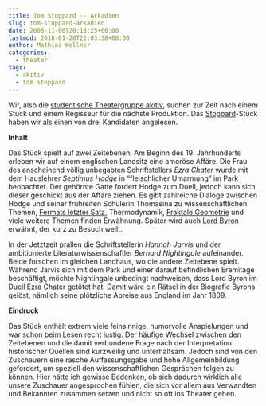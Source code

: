 ```yaml
---
title: Tom Stoppard -- Arkadien
slug: tom-stoppard-arkadien
date: 2008-11-08T20:16:25+00:00
lastmod: 2018-01-20T22:03:38+00:00
author: Mathias Wellner
categories:
  - theater
tags:
  - akitiv
  - tom stoppard
---
```

Wir, also die [studentische Theatergruppe akitiv](http://www.aki.ethz.ch/akitiv/), suchen zur Zeit nach einem Stück und einem Regisseur für die nächste Produktion. Das [Stoppard](http://de.wikipedia.org/wiki/Stoppard)-Stück haben wir als einen von drei Kandidaten angelesen.

**Inhalt**

Das Stück spielt auf zwei Zeitebenen. Am Beginn des 19. Jahrhunderts erleben wir auf einem englischen Landsitz eine amoröse Affäre. Die Frau des anscheinend völlig unbegabten Schriftstellers _Ezra Chater_ wurde mit dem Hauslehrer _Septimus Hodge_ in &#8220;fleischlicher Umarmung&#8221; im Park beobachtet. Der gehörnte Gatte fordert Hodge zum Duell, jedoch kann sich dieser geschickt aus der Affäre ziehen. Es gibt zahlreiche Dialoge zwischen Hodge und seiner frühreifen Schülerin Thomasina zu wissenschaftlichen Themen, [Fermats letzter Satz](http://de.wikipedia.org/wiki/Fermatsche_Vermutung), Thermodynamik, [Fraktale Geometrie](http://de.wikipedia.org/wiki/Fraktale_Geometrie) und viele weitere Themen finden Erwähnung. Später wird auch [Lord Byron](http://de.wikipedia.org/wiki/George_Gordon_Byron) erwähnt, der kurz zu Besuch weilt.

In der Jetztzeit prallen die Schriftstellerin _Hannah Jarvis_ und der ambitionierte Literaturwissenschaftler _Bernard Nightingale_ aufeinander. Beide forschen im gleichen Landhaus, wo die andere Zeitebene spielt. Während Jarvis sich mit dem Park und einer darauf befindlichen Eremitage beschäftigt, möchte Nightingale unbedingt nachweisen, dass Lord Byron im Duell Ezra Chater getötet hat. Damit wäre ein Rätsel in der Biografie Byrons gelöst, nämlich seine plötzliche Abreise aus England im Jahr 1809.

**Eindruck**

Das Stück enthält extrem viele feinsinnige, humorvolle Anspielungen und war schon beim Lesen recht lustig. Der häufige Wechsel zwischen den Zeitebenen und die damit verbundene Frage nach der Interpretation historischer Quellen sind kurzweilig und unterhaltsam. Jedoch sind von den Zuschauern eine rasche Auffassungsgabe und hohe Allgemeinbildung gefordert, um speziell den wissenschaftlichen Gesprächen folgen zu können. Hier hätte ich gewisse Bedenken, ob sich dadurch wirklich alle unsere Zuschauer angesprochen fühlen, die sich vor allem aus Verwandten und Bekannten zusammen setzen und nicht so oft ins Theater gehen.